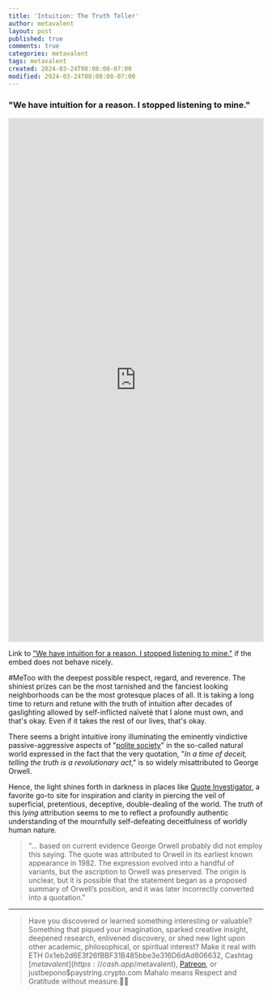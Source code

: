 ```yaml
---
title: 'Intuition: The Truth Teller'
author: metavalent
layout: post
published: true
comments: true
categories: metavalent
tags: metavalent
created: 2024-03-24T08:08:08-07:00
modified: 2024-03-24T08:08:08-07:00
---
```


### "We have intuition for a reason. I stopped listening to mine."

<iframe src="https://www.linkedin.com/embed/feed/update/urn:li:ugcPost:7176602426915901441" height="1032" width="504" frameborder="0" allowfullscreen="" title="Embedded post"></iframe>

Link to ["We have intuition for a reason. I stopped listening to mine."](https://www.linkedin.com/posts/richroll_we-have-intuition-for-a-reason-i-stopped-activity-7176602429256343554-Bodn) if the embed does not behave nicely.

\#MeToo with the deepest possible respect, regard, and reverence. The shiniest prizes can be the most tarnished and the fanciest looking neighborhoods can be the most grotesque places of all. It is taking a long time to return and retune with the truth of intuition after decades of gaslighting allowed by self-inflicted naïveté that I alone must own, and that's okay. Even if it takes the rest of our lives, that's okay.

There seems a bright intuitive irony illuminating the eminently vindictive passive-aggressive aspects of "[polite society](https://www.youtu.be/3U0P1t3QRKQ)" in the so-called natural world expressed in the fact that the very quotation, "*In a time of deceit, telling the truth is a revolutionary act*," is so widely misattributed to George Orwell.

Hence, the light shines forth in darkness in places like [Quote Investigator](https://quoteinvestigator.com/2013/02/24/truth-revolutionary/), a favorite go-to site for inspiration and clarity in piercing the veil of superficial, pretentious, deceptive, double-dealing of the world. The *truth* of this *lying* attribution seems to me to reflect a profoundly authentic understanding of the mournfully self-defeating deceitfulness of worldly human nature.

> "... based on current evidence George Orwell probably did not employ this saying. The quote was attributed to Orwell in its earliest known appearance in 1982. The expression evolved into a handful of variants, but the ascription to Orwell was preserved. The origin is unclear, but it is possible that the statement began as a proposed summary of Orwell’s position, and it was later incorrectly converted into a quotation." 

---
> Have you discovered or learned something interesting or valuable? Something that piqued your imagination, sparked creative insight, deepened research, enlivened discovery, or shed new light upon other academic, philosophical, or spiritual interest? Make it real with ETH 0x1eb2d6E3f26fBBF31B485bbe3e316D6dAd806632, Cashtag [$metavalent](https://cash.app/$metavalent), [Patreon](https://patreon.com/metavalent), or justbepono$paystring.crypto.com Mahalo means Respect and Gratitude without measure.🙏🏼
